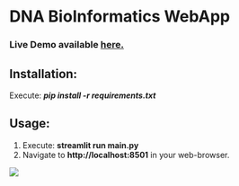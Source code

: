 # DNA BioInformatics WebApp

### Live Demo available [here.]()

## Installation:
Execute: ***pip install -r requirements.txt***

## Usage:
1. Execute: **streamlit run main.py**
2. Navigate to **http://localhost:8501** in your web-browser.
<kbd>
<img src="https://user-images.githubusercontent.com/29462447/104076227-77b79480-523b-11eb-8e04-7a9b1f3885da.gif" data-canonical-src="https://user-images.githubusercontent.com/29462447/104076227-77b79480-523b-11eb-8e04-7a9b1f3885da.gif"/> 
</kbd>

&nbsp;

